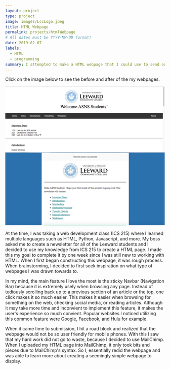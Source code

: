 ```yaml
---
layout: project
type: project
image: images/LccLogo.jpeg
title: HTML Webpage
permalink: projects/htmlWebpage
# All dates must be YYYY-MM-DD format!
date: 2019-02-07
labels:
  - HTML
  - programming
summary: I attempted to make a HTML webpage that I could use to send out newsletters to the ASNS students.
---
```


Click on the image below to see the before and after of the my webpages.

<div class="ui small rounded images">
  <a href = "../images/webPage_Screenshot.png" target="_blank" >
    <img class="ui image" src="../images/webPage_Screenshot.png">
  </a>
  <a href = "../images/webPage_After.png" target="_blank" >
    <img class="ui image" src="../images/webPage_After.png">
  </a>
</div>



At the time, I was taking a web development class (ICS 215) where I learned multiple languages such as HTML, Python, Javascript, and more. My boss asked me to create a newsletter for all of the Leeward students and I decided to use my knowledge from ICS 215 to create a HTML page. I made this my goal to complete it by one week since I was still new to working with HTML. When I first began constructing this webpage, it was rough process. When brainstorming, I decided to first seek inspiration on what type of webpages I was drawn towards to.

In my mind, the main feature I love the most is the sticky Navbar (Navigation Bar) because it is extremely usely when browsing any page. Instead of tediously scrolling back up to a previous section of an article or the top, one click makes it so much easier. This makes it easier when browsing for something on the web, checking social media, or reading articles. Although it may take more time and inconvient to implement this feature, it makes the user's experience so much convient. Popular websites I noticed utilizing this common feature were Google, Facebook, and Hulu for example.

When it came time to submission, I hit a road block and realized that the webpage would not be so user friendly for mobile phones. With this I saw that my hard work did not go to waste, because I decided to use MailChimp. When I uploaded my HTML page into MailChimp, it only took bits and pieces due to MailChimp's syntax. So I, essentially redid the webpage and was able to learn more about creating a seemingly simple webpage to display.
